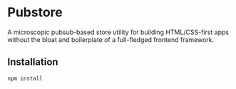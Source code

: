 # Pubstore

A microscopic pubsub-based store utility for building HTML/CSS-first apps without the bloat and boilerplate of a full-fledged frontend framework.

## Installation

```
npm install
```
